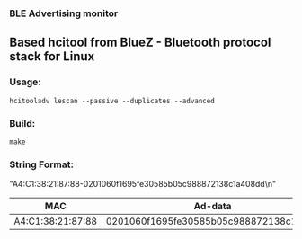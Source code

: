 ### BLE Advertising monitor
Based hcitool from BlueZ - Bluetooth protocol stack for Linux
---

### Usage:

```
hcitooladv lescan --passive --duplicates --advanced
```

### Build:

```
make
```

### String Format:

"A4:C1:38:21:87:88-0201060f1695fe30585b05c988872138c1a408dd\n"

| MAC          | Ad-data                                      | RSSI |
| :----------: | -------------------------------------------- | ---- |
| A4:C1:38:21:87:88 | 0201060f1695fe30585b05c988872138c1a408 |  dd  |




